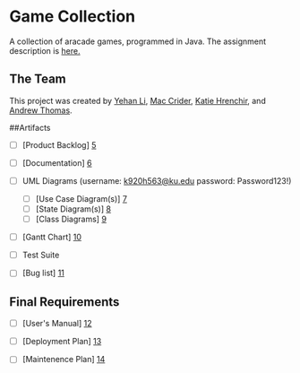 # Game Collection
A collection of aracade games, programmed in Java. The assignment description is [here.][15]

## The Team
This project was created by [Yehan Li][1], [Mac Crider][2], [Katie Hrenchir][3], and [Andrew Thomas][4].

##Artifacts

- [ ] [Product Backlog] [5]

- [ ] [Documentation] [6]
 
- [ ] UML Diagrams (username: k920h563@ku.edu password: Password123!)

   - [ ] [Use Case Diagram(s)] [7]
   - [ ] [State Diagram(s)] [8]
   - [ ] [Class Diagrams] [9]
   
- [ ] [Gantt Chart] [10]

- [ ] Test Suite

- [ ] [Bug list] [11]

## Final Requirements
 
- [ ] [User's Manual] [12]

- [ ] [Deployment Plan] [13]

- [ ] [Maintenence Plan] [14]

[1]: https://github.com/greatyehanli
[2]: https://github.com/cridermac
[3]: https://github.com/katiehrenchir
[4]: https://github.com/athoma35
[5]: https://docs.google.com/document/d/1LsJSnwMTAJJm8na-VXD4mE2kYqZKOKnkWg-FKg-jnv4/edit?usp=sharing
[6]: https://people.eecs.ku.edu/~khrenchi/eecs448-final/index.html
[7]: https://www.gliffy.com/go/share/svetjyoio15q1huke8v7
[8]: https://www.gliffy.com/go/share/sosndkw7j7b5fekv3qcc
[9]: https://www.gliffy.com/go/share/sdpyas24py38quv0p38s
[10]: https://www.teamgantt.com/gantt/schedule/?ids=698839&x=1
[11]:https://docs.google.com/document/d/1yIY5VolWPB7IG7YIKYpXMy-eJMp7J6ZjJEeyIfmVzcs/edit?usp=sharing
[12]: https://docs.google.com/document/d/1RiMBKYounHDH1Q31YjlAeyFYHjqLGFFgtdCa8D9lHsY/edit?usp=sharing
[13]: https://docs.google.com/document/d/1L_oYVUsOi9RAWq2sxHXjerjYLD3VP64fcDTv8KlmT98/edit?usp=sharing
[14]: https://docs.google.com/document/d/1xzM9gB6GAwrs8XsZej8lvyPq9AE-Hx_jrkzyh7Gm2kk/edit?usp=sharing
[15]: https://wiki.ittc.ku.edu/ittc_wiki/index.php/EECS448:Project4


